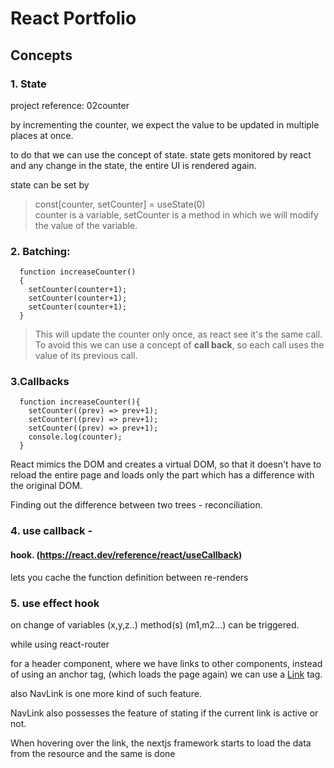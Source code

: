 # React Portfolio

## Concepts

### 1. State

project reference: 02counter

by incrementing the counter, we expect the value to be updated in multiple places at once.

to do that we can use the concept of state.
state gets monitored by react and any change in the state, the entire UI is rendered again.

state can be set by 
> const[counter, setCounter] = useState(0) <br>
> counter is a variable, setCounter is a method in which we will modify the value of the variable.

### 2. Batching:
```
  function increaseCounter()
  {
    setCounter(counter+1);
    setCounter(counter+1);
    setCounter(counter+1);
  }
```
>This will update the counter only once, as react see it's the same call.<br>
>To avoid this we can use a concept of <strong>call back</strong>, so each call uses the value of its previous call.

### 3.Callbacks
```
  function increaseCounter(){
    setCounter((prev) => prev+1);
    setCounter((prev) => prev+1);
    setCounter((prev) => prev+1);
    console.log(counter);
  }
```

React mimics the DOM and creates a virtual DOM, so that it doesn't have to reload the entire page and loads only the part which has a difference with the original DOM.

Finding out the difference between two trees - reconciliation.


### 4. use callback - 
#### hook. (https://react.dev/reference/react/useCallback)
lets you cache the function definition between re-renders

### 5. use effect hook
on change of variables (x,y,z..) method(s) (m1,m2...) can be triggered. 

while using react-router

for a header component, where we have links to other components, instead of using an anchor tag, (which loads the page again) we can use a <u>Link</u> tag.

also NavLink is one more kind of such feature.

NavLink also possesses the feature of stating if the current link is active or not.

When hovering over the link, the nextjs framework starts to load the data from the resource and the same is done 